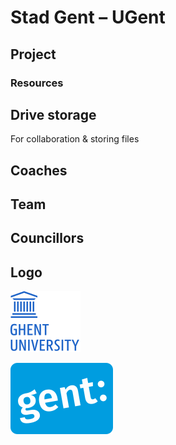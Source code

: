 # Stad Gent – UGent

## Project

### Resources

## Drive storage

For collaboration & storing files

## Coaches

## Team

## Councillors

## Logo

![Logo UGent](../.gitbook/assets/ugent-logo.svg)

![Logo Stad Gent](../.gitbook/assets/logo-gent.svg)



